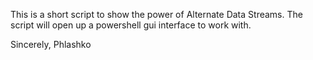 This is a short script to show the power of Alternate Data Streams.  The script will open up a powershell gui interface to work with. 

Sincerely,
Phlashko
